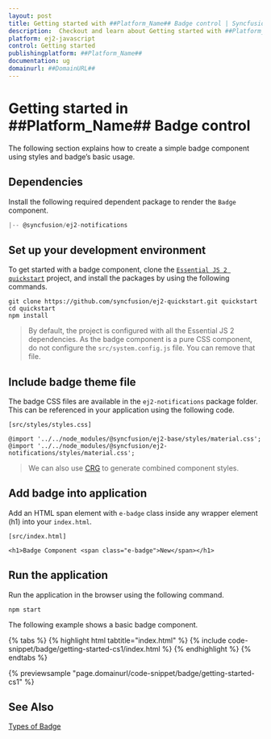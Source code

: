 ```yaml
---
layout: post
title: Getting started with ##Platform_Name## Badge control | Syncfusion
description:  Checkout and learn about Getting started with ##Platform_Name## Badge control of Syncfusion Essential JS 2 and more details.
platform: ej2-javascript
control: Getting started 
publishingplatform: ##Platform_Name##
documentation: ug
domainurl: ##DomainURL##
---
```


# Getting started in ##Platform_Name## Badge control

The following section explains how to create a simple badge component using styles and badge’s basic usage.

## Dependencies

Install the following required dependent package to render the `Badge` component.

```javascript
|-- @syncfusion/ej2-notifications
```

## Set up your development environment

To get started with a badge component, clone the [`Essential JS 2 quickstart`](https://github.com/syncfusion/ej2-quickstart) project, and install the packages by using the following commands.

```
git clone https://github.com/syncfusion/ej2-quickstart.git quickstart
cd quickstart
npm install
```

> By default, the project is configured with all the Essential JS 2 dependencies. As the badge component is a pure CSS component, do not configure the `src/system.config.js` file. You can remove that file.

## Include badge theme file

The badge CSS files are available in the `ej2-notifications` package folder. This can be referenced in your application using the following code.

`[src/styles/styles.css]`

```
@import '../../node_modules/@syncfusion/ej2-base/styles/material.css';
@import '../../node_modules/@syncfusion/ej2-notifications/styles/material.css';
```

> We can also use [CRG](https://crg.syncfusion.com/) to generate combined component styles.

## Add badge into application

Add an HTML span element with `e-badge` class inside any wrapper element (h1) into your `index.html`.

`[src/index.html]`

```
<h1>Badge Component <span class="e-badge">New</span></h1>
```

## Run the application

Run the application in the browser using the following command.

```
npm start
```

The following example shows a basic badge component.

{% tabs %}
{% highlight html tabtitle="index.html" %}
{% include code-snippet/badge/getting-started-cs1/index.html %}
{% endhighlight %}
{% endtabs %}
          
{% previewsample "page.domainurl/code-snippet/badge/getting-started-cs1" %}

## See Also

[Types of Badge](../types)

